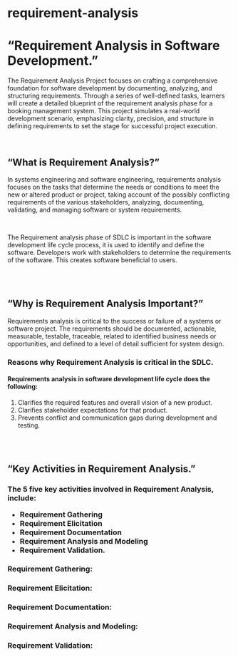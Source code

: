 # requirement-analysis

<h1>“Requirement Analysis in Software Development.”</h1>
<p>The Requirement Analysis Project focuses on crafting a comprehensive foundation for software development by documenting, analyzing, and structuring requirements. Through a series of well-defined tasks, learners will create a detailed blueprint of the requirement analysis phase for a booking management system. This project simulates a real-world development scenario, emphasizing clarity, precision, and structure in defining requirements to set the stage for successful project execution.</p>

<br>

<h2>“What is Requirement Analysis?”</h2>
<p>In systems engineering and software engineering, requirements analysis focuses on the tasks that determine the needs or conditions to meet the new or altered product or project, taking account of the possibly conflicting requirements of the various stakeholders, analyzing, documenting, validating, and managing software or system requirements.</p>


<br>
<p>The Requirement analysis phase of SDLC is important in the software development life cycle process, it is used to identify and define the software. Developers work with stakeholders to determine the requirements of the software. This creates software beneficial to users.</p>

<br>
<br>

<h2>“Why is Requirement Analysis Important?”</h2>
<p>Requirements analysis is critical to the success or failure of a systems or software project. The requirements should be documented, actionable, measurable, testable, traceable, related to identified business needs or opportunities, and defined to a level of detail sufficient for system design.</p>

<h3>Reasons why Requirement Analysis is critical in the SDLC.</h3>
<h4>Requirements analysis in software development life cycle does the following:</h4>
<ol>
<li>Clarifies the required features and overall vision of a new product. </li>
<li>Clarifies stakeholder expectations for that product.</li>
<li>Prevents conflict and communication gaps during development and testing.</li></ol>

<br>
<br>

<h2>“Key Activities in Requirement Analysis.”</h2>

<h3>The 5 five key activities involved in Requirement Analysis, include:</3>
<ul>
<li>Requirement Gathering</li>
<li>Requirement Elicitation</li>
<li>Requirement Documentation</li>
<li>Requirement Analysis and Modeling</li>
<li>Requirement Validation.</li></ul>

<h3><h3>
<h3>Requirement Gathering:</h3>
<p></p>
<h3>Requirement Elicitation:</h3>
<p></p>
<h3>Requirement Documentation:</h3>
<p></p>
<h3>Requirement Analysis and Modeling:</h3>
<p></p>
<h3>Requirement Validation:</h3>
<p></p>

